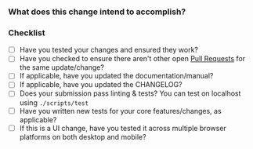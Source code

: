 ### What does this change intend to accomplish?


### Checklist

* [ ] Have you tested your changes and ensured they work?
* [ ] Have you checked to ensure there aren't other open [Pull Requests](../../../pulls) for the same update/change?
* [ ] If applicable, have you updated the documentation/manual?
* [ ] If applicable, have you updated the CHANGELOG?
* [ ] Does your submission pass linting & tests? You can test on localhost using `./scripts/test`
* [ ] Have you written new tests for your core features/changes, as applicable?
* [ ] If this is a UI change, have you tested it across multiple browser platforms on both desktop and mobile?

<!-- You can erase any parts of this template not applicable to your Pull Request. -->
